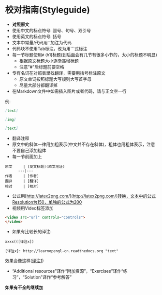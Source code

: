 # 校对指南(Styleguide)

- **对照原文**
- 使用中文的标点符号: 逗号、句号、双引号
- 使用英文的标点符号: 括号
- 文本中常量/代码用``加注为代码
- 代码块不使用Tab标注，改为用```式标注
- 每一节标题使用`#` (h1)标题(到后面会有几节有很多小节的，太小的标题不明显)
	- 根据原文标题大小逐渐递增标题
	- 注意"#"后标题前要空格
- 专有名词在对照表里找翻译，需要用括号标注原文
	- 原文单词按照标题大写规则大写首字母
	- 尽量大部分都翻译掉
- 在Markdown文件中如需插入图片或者代码，请与正文空一行

例:

```markdown
[text]

[img]

[text]
```

- 翻译注释
- 原文中的斜体一律用加粗表示(中文并不存在斜体)，粗体也用粗体表示，注意不要自己添加粗体
- 每一节前面加上

```
原文     | [英文标题](原文地址)
      ---|---
作者     | [作者]
翻译     | [翻译]
校对     | [校对]
```

- 公式用[http://latex2png.com/](http://latex2png.com/)转换，文本中的公式Resolution为150，单独的公式为200
- 视频用Video标签添加

```html
<video src="url" controls="controls">
</video>
```

- 如果有比较长的译注:

```
xxxx(([译注x])

[译注x]: http://learnopengl-cn.readthedocs.org "text"
```
效果会像这样([译注1])

- “Additional resources”译作“附加资源”，“Exercises”译作“练习”，“Solution”译作“参考解答”

**如果有不全的继续加**

[译注1]: http://learnopengl-cn.readthedocs.org "bakabaka我是译注"